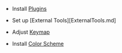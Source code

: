 - Install [Plugins](Plugins.md)

- Set up [External Tools][ExternalTools.md]

- Adjust [Keymap](Keymap.md)

- Install [Color Scheme](ColorScheme/README.md)
